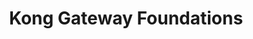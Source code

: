 ---
title: Kong Gateway Foundations
issueDate: 30 Oct 2022
badgeImage: https://images.credly.com/size/680x680/images/f3de2561-27e7-4b48-a2c1-223f821318f2/image.png
url: https://www.credly.com/badges/18136076-4a9b-4e9d-8b3c-4ba662b5d114
---